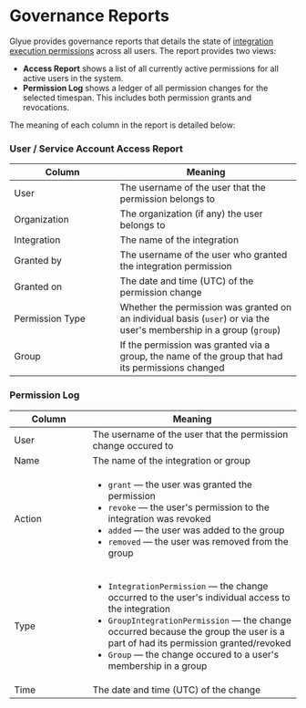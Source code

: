 # Governance Reports

Glyue provides governance reports that details the state of  [integration execution permissions](permissions/#integration-permissions) across all users. The report provides two views:

* **Access Report** shows a list of all currently active permissions for all active users in the system.
* **Permission Log** shows a ledger of all permission changes for the selected timespan. This includes both permission grants and revocations.

The meaning of each column in the report is detailed below:

### User / Service Account Access Report

<table><thead><tr><th width="170">Column</th><th>Meaning</th></tr></thead><tbody><tr><td>User</td><td>The username of the user that the permission belongs to</td></tr><tr><td>Organization</td><td>The organization (if any) the user belongs to</td></tr><tr><td>Integration</td><td>The name of the integration</td></tr><tr><td>Granted by</td><td>The username of the user who granted the integration permission</td></tr><tr><td>Granted on</td><td>The date and time (UTC) of the permission change</td></tr><tr><td>Permission Type</td><td>Whether the permission was granted on an individual basis (<code>user</code>) or via the user's membership in a group (<code>group</code>)</td></tr><tr><td>Group</td><td>If the permission was granted via a group, the name of the group that had its permissions changed</td></tr></tbody></table>

### Permission Log

<table><thead><tr><th width="122">Column</th><th>Meaning</th></tr></thead><tbody><tr><td>User</td><td>The username of the user that the permission change occured to</td></tr><tr><td>Name</td><td>The name of the integration or group</td></tr><tr><td>Action</td><td><ul><li><code>grant</code> — the user was granted the permission</li><li><code>revoke</code> — the user's permission to the integration was revoked</li><li><code>added</code> — the user was added to the group</li><li><code>removed</code> — the user was removed from the group</li></ul></td></tr><tr><td>Type</td><td><ul><li><code>IntegrationPermission</code> — the change occurred to the user's individual access to the integration</li><li><code>GroupIntegrationPermission</code> — the change occurred because the group the user is a part of had its permission granted/revoked</li><li><code>Group</code> — the change occured to a user's membership in a group</li></ul></td></tr><tr><td>Time</td><td>The date and time (UTC) of the change</td></tr></tbody></table>
